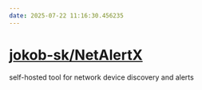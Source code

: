 ```yaml
---
date: 2025-07-22 11:16:30.456235
---
```


# [jokob-sk/NetAlertX](https://github.com/jokob-sk/NetAlertX)

self-hosted tool for network device discovery and alerts